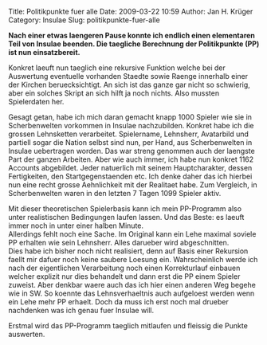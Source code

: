 Title: Politikpunkte fuer alle
Date: 2009-03-22 10:59
Author: Jan H. Krüger
Category: Insulae
Slug: politikpunkte-fuer-alle

**Nach einer etwas laengeren Pause konnte ich endlich einen elementaren
Teil von Insulae beenden. Die taegliche Berechnung der Politikpunkte
(PP) ist nun einsatzbereit.**  
  
Konkret laeuft nun taeglich eine rekursive Funktion welche bei der
Auswertung eventuelle vorhanden Staedte sowie Raenge innerhalb einer der
Kirchen beruecksichtigt. An sich ist das ganze gar nicht so schwierig,
aber ein solches Skript an sich hilft ja noch nichts. Also mussten
Spielerdaten her.  
  
Gesagt getan, habe ich mich daran gemacht knapp 1000 Spieler wie sie in
Scherbenwelten vorkommen in Insulae nachzubilden. Konkret habe ich die
grossen Lehnsketten verarbeitet. Spielername, Lehnsherr, Avatarbild und
partiell sogar die Nation selbst sind nun, per Hand, aus Scherbenwelten
in Insulae uebertragen worden. Das war streng genommen auch der laengste
Part der ganzen Arbeiten. Aber wie auch immer, ich habe nun konkret 1162
Accounts abgebildet. Jeder natuerlich mit seinem Hauptcharakter, dessen
Fertigkeiten, den Startgegenstaenden etc. Ich denke daher das ich
hierbei nun eine recht grosse Aehnlichkeit mit der Realitaet habe. Zum
Vergleich, in Scherbenwelten waren in den letzten 7 Tagen 1099 Spieler
aktiv.  
  
Mit dieser theoretischen Spielerbasis kann ich mein PP-Programm also
unter realistischen Bedingungen laufen lassen. Und das Beste: es laeuft
immer noch in unter einer halben Minute.  
Allerdings fehlt noch eine Sache. Im Original kann ein Lehe maximal
soviele PP erhalten wie sein Lehnsherr. Alles darueber wird
abgeschnitten.  
Dies habe ich bisher noch nicht realisiert, denn auf Basis einer
Rekursion faellt mir dafuer noch keine saubere Loesung ein.
Wahrscheinlich werde ich nach der eigentlichen Verarbeitung noch einen
Korrekturlauf einbauen welcher explizit nur dies behandelt und dann erst
die PP einem Spieler zuweist. Aber denkbar waere auch das ich hier einen
anderen Weg begehe wie in SW. So koennte das Lehnsverhaeltnis auch
aufgeloest werden wenn ein Lehe mehr PP erhaelt. Doch da muss ich erst
noch mal drueber nachdenken was ich genau fuer Insulae will.  
  
Erstmal wird das PP-Programm taeglich mitlaufen und fleissig die Punkte
auswerten.
